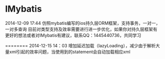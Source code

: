 IMybatis
========
2014-12-09 17:44
仿照mybatis编写的ios持久层ORM框架，支持事务，一对一，一对多查询
目前对类型支持及效率需要进行进一步优化，如果你对持久层框架有更好的想法或者对IMybatis有建议，联系QQ：1445440736，共同学习

========
2014-12-15 14：03
增加延迟加载（lazyLoading），减少由于解析大量xml引起的效率问题，当使用到的statement会自动加载相应xml
